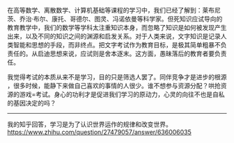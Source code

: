 在高等数学、离散数学、计算机基础等课程的学习中，我们已经了解到：莱布尼茨、乔治·布尔、康托、哥德尔、图灵、冯诺依曼等科学家。但死知识应试导向的教育教学中，我们的数学等学科太注重知识本身，而忽略了知识是如何被发现产生出来，以及不同的知识之间的渊源和启发关系。对于人类来说，文字知识是记录人类智能和思想的手段，而非终点。把文字考试作为教育目标，是极其简单粗暴不负责任的。从启迪思想来说，应试则是舍本逐末。这方面，愚昧落后的教育者要负责任。

我觉得考试的本质从来不是学习，目的只是筛选人罢了。同伴竞争才是进步的根源 ，很多时候，能静下来做自己喜欢的事情的人很少。谁不想参与资源分配？哄抢资源的游戏=考试。身心的功利才是促进我们学习的原动力，心灵的向往不也是自私的基因决定的吗？


-------------------------------------------------------------------




















































































































































我的知乎回答，学习是为了认识世界运作的规律和改变世界。
https://www.zhihu.com/question/27479057/answer/636006035
























































































